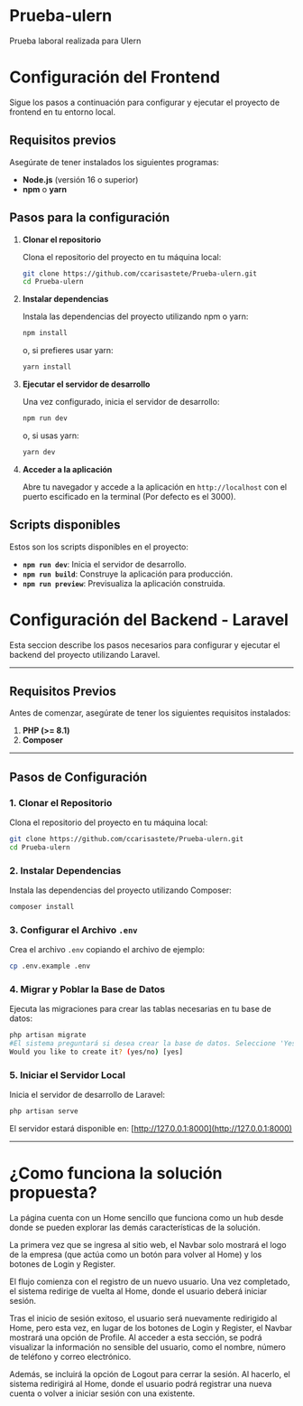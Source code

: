 # Prueba-ulern
Prueba laboral realizada para Ulern

# Configuración del Frontend

Sigue los pasos a continuación para configurar y ejecutar el proyecto de frontend en tu entorno local.

## Requisitos previos

Asegúrate de tener instalados los siguientes programas:

- **Node.js** (versión 16 o superior)
- **npm** o **yarn**

## Pasos para la configuración

1. **Clonar el repositorio**

   Clona el repositorio del proyecto en tu máquina local:

   ```bash
   git clone https://github.com/ccarisastete/Prueba-ulern.git
   cd Prueba-ulern
   ```

2. **Instalar dependencias**

   Instala las dependencias del proyecto utilizando npm o yarn:

   ```bash
   npm install
   ```

   o, si prefieres usar yarn:

   ```bash
   yarn install
   ```

3. **Ejecutar el servidor de desarrollo**

   Una vez configurado, inicia el servidor de desarrollo:

   ```bash
   npm run dev
   ```

   o, si usas yarn:

   ```bash
   yarn dev
   ```

4. **Acceder a la aplicación**

   Abre tu navegador y accede a la aplicación en `http://localhost` con el puerto escificado en la terminal (Por defecto es el 3000).

## Scripts disponibles

Estos son los scripts disponibles en el proyecto:

- **`npm run dev`**: Inicia el servidor de desarrollo.
- **`npm run build`**: Construye la aplicación para producción.
- **`npm run preview`**: Previsualiza la aplicación construida.

# Configuración del Backend - Laravel

Esta seccion describe los pasos necesarios para configurar y ejecutar el backend del proyecto utilizando Laravel.

---

## Requisitos Previos

Antes de comenzar, asegúrate de tener los siguientes requisitos instalados:

1. **PHP (>= 8.1)**
2. **Composer**

---

## Pasos de Configuración

### 1. Clonar el Repositorio

Clona el repositorio del proyecto en tu máquina local:

```bash
git clone https://github.com/ccarisastete/Prueba-ulern.git
cd Prueba-ulern
```

### 2. Instalar Dependencias

Instala las dependencias del proyecto utilizando Composer:

```bash
composer install
```

### 3. Configurar el Archivo `.env`

Crea el archivo `.env` copiando el archivo de ejemplo:

```bash
cp .env.example .env
```

### 4. Migrar y Poblar la Base de Datos

Ejecuta las migraciones para crear las tablas necesarias en tu base de datos:

```bash
php artisan migrate
#El sistema preguntará si desea crear la base de datos. Seleccione 'Yes'.
Would you like to create it? (yes/no) [yes]
```

### 5. Iniciar el Servidor Local

Inicia el servidor de desarrollo de Laravel:

```bash
php artisan serve
```

El servidor estará disponible en: [http://127.0.0.1:8000](http://127.0.0.1:8000)

---

# ¿Como funciona la solución propuesta?

La página cuenta con un Home sencillo que funciona como un hub desde donde se pueden explorar las demás características de la solución.

La primera vez que se ingresa al sitio web, el Navbar solo mostrará el logo de la empresa (que actúa como un botón para volver al Home) y los botones de Login y Register.

El flujo comienza con el registro de un nuevo usuario. Una vez completado, el sistema redirige de vuelta al Home, donde el usuario deberá iniciar sesión.

Tras el inicio de sesión exitoso, el usuario será nuevamente redirigido al Home, pero esta vez, en lugar de los botones de Login y Register, el Navbar mostrará una opción de Profile. Al acceder a esta sección, se podrá visualizar la información no sensible del usuario, como el nombre, número de teléfono y correo electrónico.

Además, se incluirá la opción de Logout para cerrar la sesión. Al hacerlo, el sistema redirigirá al Home, donde el usuario podrá registrar una nueva cuenta o volver a iniciar sesión con una existente.



